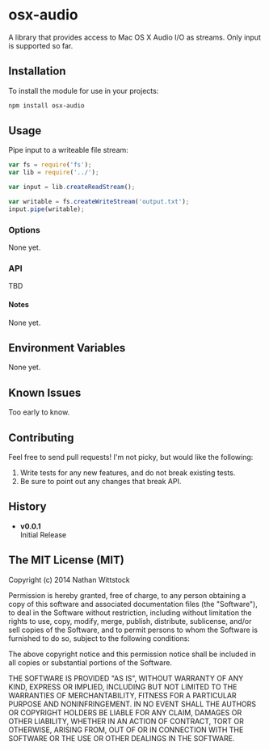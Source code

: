 # osx-audio

A library that provides access to Mac OS X Audio I/O as streams. Only input is supported so far.

## Installation

To install the module for use in your projects:

```bash
npm install osx-audio
```

## Usage

Pipe input to a writeable file stream:

```js
var fs = require('fs');
var lib = require('../');

var input = lib.createReadStream();

var writable = fs.createWriteStream('output.txt');
input.pipe(writable);
```

### Options

None yet.

### API

TBD

#### Notes

None yet.

## Environment Variables

None yet.

## Known Issues

Too early to know.

## Contributing

Feel free to send pull requests! I'm not picky, but would like the following:

1. Write tests for any new features, and do not break existing tests.
2. Be sure to point out any changes that break API.

## History

- **v0.0.1**  
Initial Release

## The MIT License (MIT)

Copyright (c) 2014 Nathan Wittstock

Permission is hereby granted, free of charge, to any person obtaining a copy of
this software and associated documentation files (the "Software"), to deal in
the Software without restriction, including without limitation the rights to
use, copy, modify, merge, publish, distribute, sublicense, and/or sell copies of
the Software, and to permit persons to whom the Software is furnished to do so,
subject to the following conditions:

The above copyright notice and this permission notice shall be included in all
copies or substantial portions of the Software.

THE SOFTWARE IS PROVIDED "AS IS", WITHOUT WARRANTY OF ANY KIND, EXPRESS OR
IMPLIED, INCLUDING BUT NOT LIMITED TO THE WARRANTIES OF MERCHANTABILITY, FITNESS
FOR A PARTICULAR PURPOSE AND NONINFRINGEMENT. IN NO EVENT SHALL THE AUTHORS OR
COPYRIGHT HOLDERS BE LIABLE FOR ANY CLAIM, DAMAGES OR OTHER LIABILITY, WHETHER
IN AN ACTION OF CONTRACT, TORT OR OTHERWISE, ARISING FROM, OUT OF OR IN
CONNECTION WITH THE SOFTWARE OR THE USE OR OTHER DEALINGS IN THE SOFTWARE.
